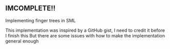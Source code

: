 
## IMCOMPLETE!!

Implementing finger trees in SML

This implementation was inspired by a GitHub gist, I need to credit it before I finish this
But there are some issues with how to make the implementation general enough
